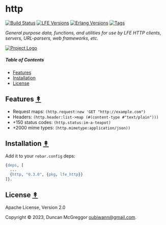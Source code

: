 # http

[![Build Status][gh-actions-badge]][gh-actions]
[![LFE Versions][lfe-badge]][lfe]
[![Erlang Versions][erlang-badge]][versions]
[![Tags][github-tags-badge]][github-tags]

*General purpose data, functions, and utilities for use by LFE HTTP clients, servers, URL-parsers, web frameworks, etc.*

[![Project Logo][logo]][logo-large]

##### Table of Contents

* [Features](#features-)
* [Installation](#installation-)
* [License](#license-)

## Features [&#x219F;](#table-of-contents)

* Request maps: `(http.request:new 'GET "http://example.com")`
* Headers: `(http.header:list->map (#(content-type #"text/plain")))`
* +150 status codes: `(http.status:im-a-teapot)`
* +2000 mime types: `(http.mimetype:application/json))`

## Installation [&#x219F;](#table-of-contents)

Add it to your ``rebar.config`` deps:

```erlang
{deps, [
  ...
  {http, "0.3.0", {pkg, lfe_http}}
]}.
```

## License [&#x219F;](#table-of-contents)

Apache License, Version 2.0

Copyright © 2023, Duncan McGreggor <oubiwann@gmail.com>.

[//]: ---Named-Links---

[logo]: https://avatars1.githubusercontent.com/u/3434967?s=250
[logo-large]: https://avatars1.githubusercontent.com/u/3434967
[gh-actions-badge]: https://github.com/lfex/http/workflows/ci%2Fcd/badge.svg
[gh-actions]: https://github.com/lfex/http/actions
[lfe]: https://github.com/lfe/lfe
[lfe-badge]: https://img.shields.io/badge/lfe-2.1-blue.svg
[erlang-badge]: https://img.shields.io/badge/erlang-21%20to%2026-blue.svg
[versions]: https://github.com/lfex/http/blob/master/.github/workflows/cicd.yml
[github-tags]: https://github.com/lfex/http/tags
[github-tags-badge]: https://img.shields.io/github/tag/lfex/http.svg
